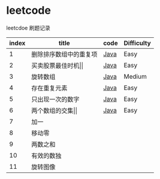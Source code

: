 # leetcode
leetcdoe 刷题记录

| index | title                  | code                                                         | Difficulty |
| ----- | ---------------------- | ------------------------------------------------------------ | ---------- |
| 1     | 删除排序数组中的重复项 | [Java](https://github.com/dingyx/leetcode/blob/main/array/001/Solution.java) | Easy       |
| 2     | 买卖股票最佳时机\|\|   | [Java](https://github.com/dingyx/leetcode/blob/main/array/002/Solution.java) | Easy       |
| 3     | 旋转数组               | [Java](https://github.com/dingyx/leetcode/blob/main/array/003/Solution.java) | Medium     |
| 4     | 存在重复元素           | [Java](https://github.com/dingyx/leetcode/blob/main/array/004/Solution.java) | Easy       |
| 5     | 只出现一次的数字       | [Java](https://github.com/dingyx/leetcode/blob/main/array/005/Solution.java) | Easy       |
| 6     | 两个数组的交集\|\|     | [Java](https://github.com/dingyx/leetcode/blob/main/array/006/Solution.java) | Easy       |
| 7     | 加一                   |                                                              |            |
| 8     | 移动零                 |                                                              |            |
| 9     | 两数之和               |                                                              |            |
| 10    | 有效的数独             |                                                              |            |
| 11    | 旋转图像               |                                                              |            |